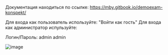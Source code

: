 Документация находиться по ссылке: https://mby.gitbook.io/demoexam-konspekt/

Для входа как пользователь используйте:  "Войти как гость"
Для входа как администратор испульзуйте:

Логин/Пароль: admin admin

![image](https://github.com/user-attachments/assets/06d0df31-6435-42f8-90ca-99ed127c1dc3)
